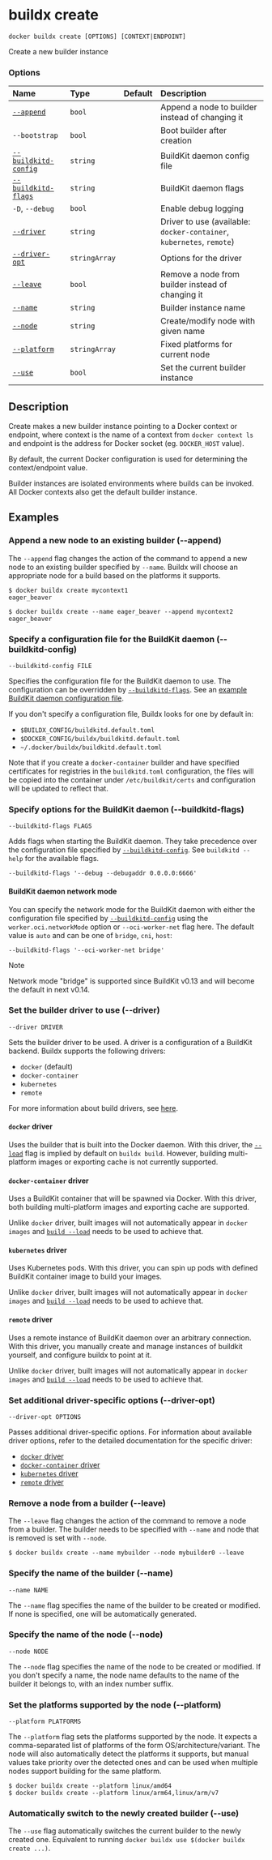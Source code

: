 # buildx create

```text
docker buildx create [OPTIONS] [CONTEXT|ENDPOINT]
```

<!---MARKER_GEN_START-->
Create a new builder instance

### Options

| Name                                      | Type          | Default | Description                                                           |
|:------------------------------------------|:--------------|:--------|:----------------------------------------------------------------------|
| [`--append`](#append)                     | `bool`        |         | Append a node to builder instead of changing it                       |
| `--bootstrap`                             | `bool`        |         | Boot builder after creation                                           |
| [`--buildkitd-config`](#buildkitd-config) | `string`      |         | BuildKit daemon config file                                           |
| [`--buildkitd-flags`](#buildkitd-flags)   | `string`      |         | BuildKit daemon flags                                                 |
| `-D`, `--debug`                           | `bool`        |         | Enable debug logging                                                  |
| [`--driver`](#driver)                     | `string`      |         | Driver to use (available: `docker-container`, `kubernetes`, `remote`) |
| [`--driver-opt`](#driver-opt)             | `stringArray` |         | Options for the driver                                                |
| [`--leave`](#leave)                       | `bool`        |         | Remove a node from builder instead of changing it                     |
| [`--name`](#name)                         | `string`      |         | Builder instance name                                                 |
| [`--node`](#node)                         | `string`      |         | Create/modify node with given name                                    |
| [`--platform`](#platform)                 | `stringArray` |         | Fixed platforms for current node                                      |
| [`--use`](#use)                           | `bool`        |         | Set the current builder instance                                      |


<!---MARKER_GEN_END-->


## Description

Create makes a new builder instance pointing to a Docker context or endpoint,
where context is the name of a context from `docker context ls` and endpoint is
the address for Docker socket (eg. `DOCKER_HOST` value).

By default, the current Docker configuration is used for determining the
context/endpoint value.

Builder instances are isolated environments where builds can be invoked. All
Docker contexts also get the default builder instance.

## Examples

### <a name="append"></a> Append a new node to an existing builder (--append)

The `--append` flag changes the action of the command to append a new node to an
existing builder specified by `--name`. Buildx will choose an appropriate node
for a build based on the platforms it supports.

```console
$ docker buildx create mycontext1
eager_beaver

$ docker buildx create --name eager_beaver --append mycontext2
eager_beaver
```

### <a name="buildkitd-config"></a> Specify a configuration file for the BuildKit daemon (--buildkitd-config)

```text
--buildkitd-config FILE
```

Specifies the configuration file for the BuildKit daemon to use. The
configuration can be overridden by [`--buildkitd-flags`](#buildkitd-flags).
See an [example BuildKit daemon configuration file](https://github.com/moby/buildkit/blob/master/docs/buildkitd.toml.md).

If you don't specify a configuration file, Buildx looks for one by default in:

* `$BUILDX_CONFIG/buildkitd.default.toml`
* `$DOCKER_CONFIG/buildx/buildkitd.default.toml`
* `~/.docker/buildx/buildkitd.default.toml`

Note that if you create a `docker-container` builder and have specified
certificates for registries in the `buildkitd.toml` configuration, the files
will be copied into the container under `/etc/buildkit/certs` and configuration
will be updated to reflect that.

### <a name="buildkitd-flags"></a> Specify options for the BuildKit daemon (--buildkitd-flags)

```text
--buildkitd-flags FLAGS
```

Adds flags when starting the BuildKit daemon. They take precedence over the
configuration file specified by [`--buildkitd-config`](#buildkitd-config). See
`buildkitd --help` for the available flags.

```text
--buildkitd-flags '--debug --debugaddr 0.0.0.0:6666'
```

#### BuildKit daemon network mode

You can specify the network mode for the BuildKit daemon with either the
configuration file specified by [`--buildkitd-config`](#buildkitd-config) using the
`worker.oci.networkMode` option or `--oci-worker-net` flag here. The default
value is `auto` and can be one of `bridge`, `cni`, `host`:

```text
--buildkitd-flags '--oci-worker-net bridge'
```

> [!NOTE]
> Network mode "bridge" is supported since BuildKit v0.13 and will become the
> default in next v0.14.

### <a name="driver"></a> Set the builder driver to use (--driver)

```text
--driver DRIVER
```

Sets the builder driver to be used. A driver is a configuration of a BuildKit
backend. Buildx supports the following drivers:

* `docker` (default)
* `docker-container`
* `kubernetes`
* `remote`

For more information about build drivers, see [here](https://docs.docker.com/build/drivers/).

#### `docker` driver

Uses the builder that is built into the Docker daemon. With this driver,
the [`--load`](buildx_build.md#load) flag is implied by default on
`buildx build`. However, building multi-platform images or exporting cache is
not currently supported.

#### `docker-container` driver

Uses a BuildKit container that will be spawned via Docker. With this driver,
both building multi-platform images and exporting cache are supported.

Unlike `docker` driver, built images will not automatically appear in
`docker images` and [`build --load`](buildx_build.md#load) needs to be used
to achieve that.

#### `kubernetes` driver

Uses Kubernetes pods. With this driver, you can spin up pods with defined
BuildKit container image to build your images.

Unlike `docker` driver, built images will not automatically appear in
`docker images` and [`build --load`](buildx_build.md#load) needs to be used
to achieve that.

#### `remote` driver

Uses a remote instance of BuildKit daemon over an arbitrary connection. With
this driver, you manually create and manage instances of buildkit yourself, and
configure buildx to point at it.

Unlike `docker` driver, built images will not automatically appear in
`docker images` and [`build --load`](buildx_build.md#load) needs to be used
to achieve that.

### <a name="driver-opt"></a> Set additional driver-specific options (--driver-opt)

```text
--driver-opt OPTIONS
```

Passes additional driver-specific options.
For information about available driver options, refer to the detailed
documentation for the specific driver:

* [`docker` driver](https://docs.docker.com/build/drivers/docker/)
* [`docker-container` driver](https://docs.docker.com/build/drivers/docker-container/)
* [`kubernetes` driver](https://docs.docker.com/build/drivers/kubernetes/)
* [`remote` driver](https://docs.docker.com/build/drivers/remote/)

### <a name="leave"></a> Remove a node from a builder (--leave)

The `--leave` flag changes the action of the command to remove a node from a
builder. The builder needs to be specified with `--name` and node that is removed
is set with `--node`.

```console
$ docker buildx create --name mybuilder --node mybuilder0 --leave
```

### <a name="name"></a> Specify the name of the builder (--name)

```text
--name NAME
```

The `--name` flag specifies the name of the builder to be created or modified.
If none is specified, one will be automatically generated.

### <a name="node"></a> Specify the name of the node (--node)

```text
--node NODE
```

The `--node` flag specifies the name of the node to be created or modified. If
you don't specify a name, the node name defaults to the name of the builder it
belongs to, with an index number suffix.

### <a name="platform"></a> Set the platforms supported by the node (--platform)

```text
--platform PLATFORMS
```

The `--platform` flag sets the platforms supported by the node. It expects a
comma-separated list of platforms of the form OS/architecture/variant. The node
will also automatically detect the platforms it supports, but manual values take
priority over the detected ones and can be used when multiple nodes support
building for the same platform.

```console
$ docker buildx create --platform linux/amd64
$ docker buildx create --platform linux/arm64,linux/arm/v7
```

### <a name="use"></a> Automatically switch to the newly created builder (--use)

The `--use` flag automatically switches the current builder to the newly created
one. Equivalent to running `docker buildx use $(docker buildx create ...)`.
